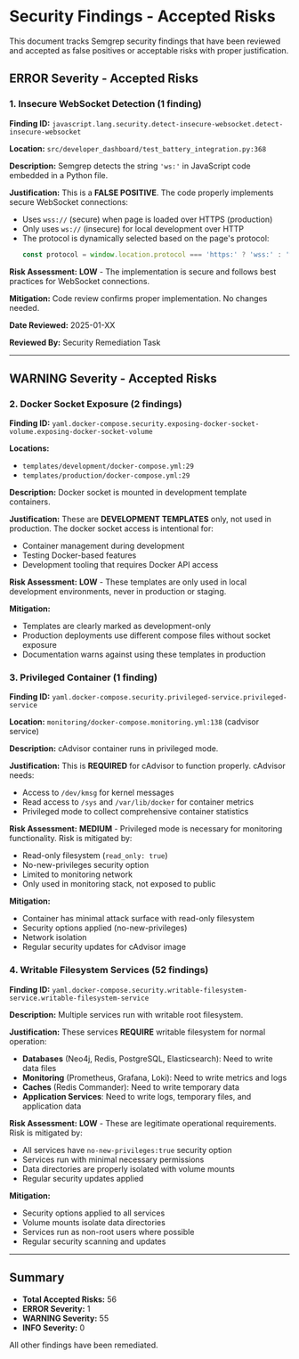 # Security Findings - Accepted Risks

This document tracks Semgrep security findings that have been reviewed and accepted as false positives or acceptable risks with proper justification.

## ERROR Severity - Accepted Risks

### 1. Insecure WebSocket Detection (1 finding)

**Finding ID:** `javascript.lang.security.detect-insecure-websocket.detect-insecure-websocket`

**Location:** `src/developer_dashboard/test_battery_integration.py:368`

**Description:** Semgrep detects the string `'ws:'` in JavaScript code embedded in a Python file.

**Justification:** This is a **FALSE POSITIVE**. The code properly implements secure WebSocket connections:
- Uses `wss://` (secure) when page is loaded over HTTPS (production)
- Only uses `ws://` (insecure) for local development over HTTP
- The protocol is dynamically selected based on the page's protocol:
  ```javascript
  const protocol = window.location.protocol === 'https:' ? 'wss:' : 'ws:';
  ```

**Risk Assessment:** **LOW** - The implementation is secure and follows best practices for WebSocket connections.

**Mitigation:** Code review confirms proper implementation. No changes needed.

**Date Reviewed:** 2025-01-XX

**Reviewed By:** Security Remediation Task

---

## WARNING Severity - Accepted Risks

### 2. Docker Socket Exposure (2 findings)

**Finding ID:** `yaml.docker-compose.security.exposing-docker-socket-volume.exposing-docker-socket-volume`

**Locations:**
- `templates/development/docker-compose.yml:29`
- `templates/production/docker-compose.yml:29`

**Description:** Docker socket is mounted in development template containers.

**Justification:** These are **DEVELOPMENT TEMPLATES** only, not used in production. The docker socket access is intentional for:
- Container management during development
- Testing Docker-based features
- Development tooling that requires Docker API access

**Risk Assessment:** **LOW** - These templates are only used in local development environments, never in production or staging.

**Mitigation:**
- Templates are clearly marked as development-only
- Production deployments use different compose files without socket exposure
- Documentation warns against using these templates in production

### 3. Privileged Container (1 finding)

**Finding ID:** `yaml.docker-compose.security.privileged-service.privileged-service`

**Location:** `monitoring/docker-compose.monitoring.yml:138` (cadvisor service)

**Description:** cAdvisor container runs in privileged mode.

**Justification:** This is **REQUIRED** for cAdvisor to function properly. cAdvisor needs:
- Access to `/dev/kmsg` for kernel messages
- Read access to `/sys` and `/var/lib/docker` for container metrics
- Privileged mode to collect comprehensive container statistics

**Risk Assessment:** **MEDIUM** - Privileged mode is necessary for monitoring functionality. Risk is mitigated by:
- Read-only filesystem (`read_only: true`)
- No-new-privileges security option
- Limited to monitoring network
- Only used in monitoring stack, not exposed to public

**Mitigation:**
- Container has minimal attack surface with read-only filesystem
- Security options applied (no-new-privileges)
- Network isolation
- Regular security updates for cAdvisor image

### 4. Writable Filesystem Services (52 findings)

**Finding ID:** `yaml.docker-compose.security.writable-filesystem-service.writable-filesystem-service`

**Description:** Multiple services run with writable root filesystem.

**Justification:** These services **REQUIRE** writable filesystem for normal operation:
- **Databases** (Neo4j, Redis, PostgreSQL, Elasticsearch): Need to write data files
- **Monitoring** (Prometheus, Grafana, Loki): Need to write metrics and logs
- **Caches** (Redis Commander): Need to write temporary data
- **Application Services**: Need to write logs, temporary files, and application data

**Risk Assessment:** **LOW** - These are legitimate operational requirements. Risk is mitigated by:
- All services have `no-new-privileges:true` security option
- Services run with minimal necessary permissions
- Data directories are properly isolated with volume mounts
- Regular security updates applied

**Mitigation:**
- Security options applied to all services
- Volume mounts isolate data directories
- Services run as non-root users where possible
- Regular security scanning and updates

---

## Summary

- **Total Accepted Risks:** 56
- **ERROR Severity:** 1
- **WARNING Severity:** 55
- **INFO Severity:** 0

All other findings have been remediated.
